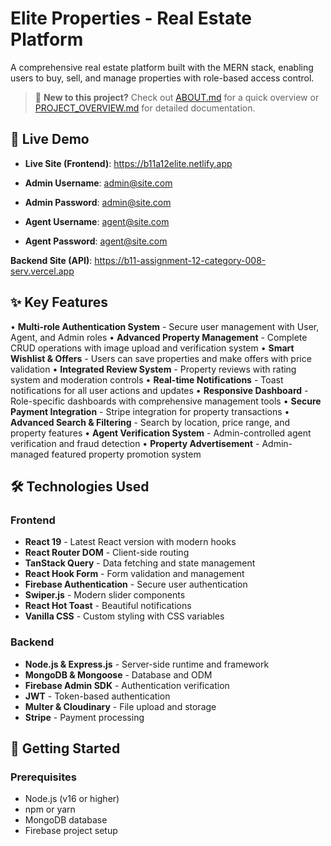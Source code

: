 # Elite Properties - Real Estate Platform

A comprehensive real estate platform built with the MERN stack, enabling users to buy, sell, and manage properties with role-based access control.

> 📖 **New to this project?** Check out [ABOUT.md](./ABOUT.md) for a quick overview or [PROJECT_OVERVIEW.md](./PROJECT_OVERVIEW.md) for detailed documentation.

## 🚀 Live Demo

- **Live Site (Frontend)**: https://b11a12elite.netlify.app
- **Admin Username**: admin@site.com
- **Admin Password**: admin@site.com

- **Agent Username**: agent@site.com
- **Agent Password**: agent@site.com

**Backend Site (API)**: https://b11-assignment-12-category-008-serv.vercel.app

## ✨ Key Features

• **Multi-role Authentication System** - Secure user management with User, Agent, and Admin roles
• **Advanced Property Management** - Complete CRUD operations with image upload and verification system
• **Smart Wishlist & Offers** - Users can save properties and make offers with price validation
• **Integrated Review System** - Property reviews with rating system and moderation controls
• **Real-time Notifications** - Toast notifications for all user actions and updates
• **Responsive Dashboard** - Role-specific dashboards with comprehensive management tools
• **Secure Payment Integration** - Stripe integration for property transactions
• **Advanced Search & Filtering** - Search by location, price range, and property features
• **Agent Verification System** - Admin-controlled agent verification and fraud detection
• **Property Advertisement** - Admin-managed featured property promotion system

## 🛠️ Technologies Used

### Frontend
- **React 19** - Latest React version with modern hooks
- **React Router DOM** - Client-side routing
- **TanStack Query** - Data fetching and state management
- **React Hook Form** - Form validation and management
- **Firebase Authentication** - Secure user authentication
- **Swiper.js** - Modern slider components
- **React Hot Toast** - Beautiful notifications
- **Vanilla CSS** - Custom styling with CSS variables

### Backend
- **Node.js & Express.js** - Server-side runtime and framework
- **MongoDB & Mongoose** - Database and ODM
- **Firebase Admin SDK** - Authentication verification
- **JWT** - Token-based authentication
- **Multer & Cloudinary** - File upload and storage
- **Stripe** - Payment processing

## 🚀 Getting Started

### Prerequisites
- Node.js (v16 or higher)
- npm or yarn
- MongoDB database
- Firebase project setup